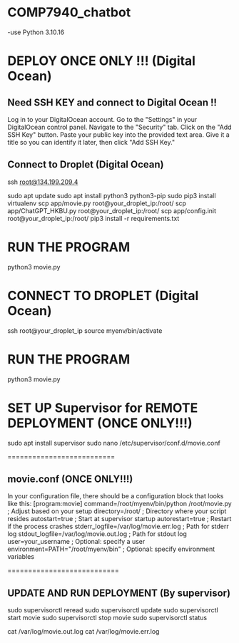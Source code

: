 # COMP7940_chatbot
-use Python 3.10.16



# DEPLOY ONCE ONLY !!! (Digital Ocean)
## Need SSH KEY and connect to Digital Ocean !!
Log in to your DigitalOcean account.
Go to the "Settings" in your DigitalOcean control panel.
Navigate to the "Security" tab.
Click on the "Add SSH Key" button.
Paste your public key into the provided text area.
Give it a title so you can identify it later, then click "Add SSH Key."

## Connect to Droplet (Digital Ocean)
ssh root@134.199.209.4

sudo apt update
sudo apt install python3 python3-pip
sudo pip3 install virtualenv
scp app/movie.py root@your_droplet_ip:/root/
scp app/ChatGPT_HKBU.py root@your_droplet_ip:/root/
scp app/config.init root@your_droplet_ip:/root/
pip3 install -r requirements.txt

# RUN THE PROGRAM
python3 movie.py

# CONNECT TO DROPLET (Digital Ocean)
ssh root@your_droplet_ip
source myenv/bin/activate

# RUN THE PROGRAM
python3 movie.py

# SET UP Supervisor for REMOTE DEPLOYMENT (ONCE ONLY!!!)
sudo apt install supervisor
sudo nano /etc/supervisor/conf.d/movie.conf

========================== 
## movie.conf (ONCE ONLY!!!)

In your configuration file, there should be a configuration block that looks like this:
[program:movie]
command=/root/myenv/bin/python /root/movie.py  ; Adjust based on your setup
directory=/root/                                 ; Directory where your script resides
autostart=true                                   ; Start at supervisor startup
autorestart=true                                 ; Restart if the process crashes
stderr_logfile=/var/log/movie.err.log           ; Path for stderr log
stdout_logfile=/var/log/movie.out.log           ; Path for stdout log
user=your_username                               ; Optional: specify a user
environment=PATH="/root/myenv/bin"              ; Optional: specify environment variables

===========================
## UPDATE AND RUN DEPLOYMENT (By supervisor)

sudo supervisorctl reread
sudo supervisorctl update
sudo supervisorctl start movie
sudo supervisorctl stop movie
sudo supervisorctl status

cat /var/log/movie.out.log
cat /var/log/movie.err.log